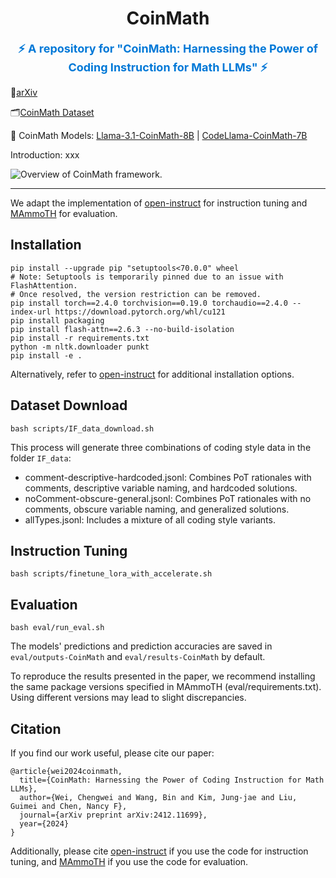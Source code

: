 <h1 align="center"> CoinMath </h1>

<p align="center">
    <a href="https://arxiv.org/pdf/2412.11699v1" 
     target="_blank" 
     style="text-decoration: none; color: #0078d7; font-weight: bold; font-size: 18px;">
     ⚡ A repository for "CoinMath: Harnessing the Power of Coding Instruction for Math LLMs" ⚡
  </a>
</p>

📄[arXiv](https://arxiv.org/pdf/2412.11699v1)

🗂️[CoinMath Dataset](https://huggingface.co/datasets/amao0o0/CoinMath)

🧮 CoinMath Models:
[Llama-3.1-CoinMath-8B](https://huggingface.co/amao0o0/Llama-3.1-CoinMath-8B) | 
[CodeLlama-CoinMath-7B](https://huggingface.co/amao0o0/CodeLlama-CoinMath-7B)

Introduction: xxx

![Overview of CoinMath framework.](../CoinMath-copy/assets/CoinMath.png)

---
We adapt the implementation of [open-instruct](https://github.com/allenai/open-instruct) for instruction tuning and [MAmmoTH](https://github.com/TIGER-AI-Lab/MAmmoTH/tree/main) for evaluation.

## Installation
```
pip install --upgrade pip "setuptools<70.0.0" wheel 
# Note: Setuptools is temporarily pinned due to an issue with FlashAttention. 
# Once resolved, the version restriction can be removed.
pip install torch==2.4.0 torchvision==0.19.0 torchaudio==2.4.0 --index-url https://download.pytorch.org/whl/cu121
pip install packaging
pip install flash-attn==2.6.3 --no-build-isolation
pip install -r requirements.txt
python -m nltk.downloader punkt
pip install -e .
```
Alternatively, refer to [open-instruct](https://github.com/allenai/open-instruct) for additional installation options.

## Dataset Download
```
bash scripts/IF_data_download.sh
```
This process will generate three combinations of coding style data in the folder ```IF_data```:
- comment-descriptive-hardcoded.jsonl: Combines PoT rationales with comments, descriptive variable naming, and hardcoded solutions.
- noComment-obscure-general.jsonl: Combines PoT rationales with no comments, obscure variable naming, and generalized solutions.
- allTypes.jsonl: Includes a mixture of all coding style variants.

## Instruction Tuning
```
bash scripts/finetune_lora_with_accelerate.sh
```

## Evaluation
```
bash eval/run_eval.sh
```
The models' predictions and prediction accuracies are saved in ```eval/outputs-CoinMath``` and ```eval/results-CoinMath``` by default. 

To reproduce the results presented in the paper, we recommend installing the same package versions specified in MAmmoTH (eval/requirements.txt). Using different versions may lead to slight discrepancies.

## Citation
If you find our work useful, please cite our paper:
```
@article{wei2024coinmath,
  title={CoinMath: Harnessing the Power of Coding Instruction for Math LLMs},
  author={Wei, Chengwei and Wang, Bin and Kim, Jung-jae and Liu, Guimei and Chen, Nancy F},
  journal={arXiv preprint arXiv:2412.11699},
  year={2024}
}
```
Additionally, please cite [open-instruct](https://github.com/allenai/open-instruct) if you use the code for instruction tuning, and [MAmmoTH](https://github.com/TIGER-AI-Lab/MAmmoTH/tree/main) if you use the code for evaluation.